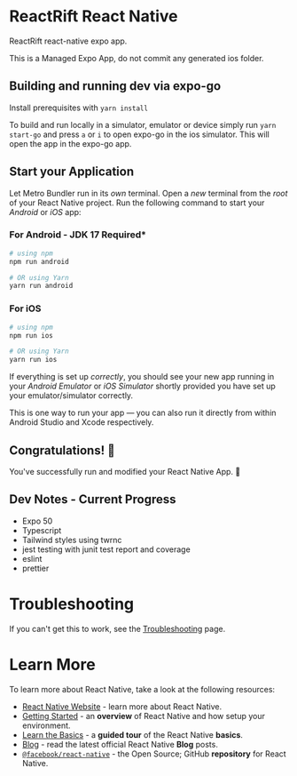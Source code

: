 # ReactRift React Native

ReactRift react-native expo app.

This is a Managed Expo App, do not commit any generated ios folder.

## Building and running dev via expo-go

Install prerequisites with `yarn install`

To build and run locally in a simulator, emulator or device simply run `yarn start-go` and press `a` or `i` to open expo-go in the ios simulator. This will open the app in the expo-go app.

## Start your Application

Let Metro Bundler run in its _own_ terminal. Open a _new_ terminal from the _root_ of your React Native project. Run the following command to start your _Android_ or _iOS_ app:

### For Android - JDK 17 Required*

```bash
# using npm
npm run android

# OR using Yarn
yarn run android
```

### For iOS

```bash
# using npm
npm run ios

# OR using Yarn
yarn run ios
```

If everything is set up _correctly_, you should see your new app running in your _Android Emulator_ or _iOS Simulator_ shortly provided you have set up your emulator/simulator correctly.

This is one way to run your app — you can also run it directly from within Android Studio and Xcode respectively.

## Congratulations! :tada:

You've successfully run and modified your React Native App. :partying_face:

## Dev Notes - Current Progress

- Expo 50
- Typescript
- Tailwind styles using twrnc
- jest testing with junit test report and coverage
- eslint
- prettier

# Troubleshooting

If you can't get this to work, see the [Troubleshooting](https://reactnative.dev/docs/troubleshooting) page.

# Learn More

To learn more about React Native, take a look at the following resources:

- [React Native Website](https://reactnative.dev) - learn more about React Native.
- [Getting Started](https://reactnative.dev/docs/environment-setup) - an **overview** of React Native and how setup your environment.
- [Learn the Basics](https://reactnative.dev/docs/getting-started) - a **guided tour** of the React Native **basics**.
- [Blog](https://reactnative.dev/blog) - read the latest official React Native **Blog** posts.
- [`@facebook/react-native`](https://github.com/facebook/react-native) - the Open Source; GitHub **repository** for React Native.

